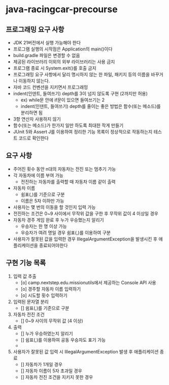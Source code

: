 # java-racingcar-precourse


## 프로그래밍 요구 사항
* JDK 21버전에서 실행 가능해야 한다
* 프로그램 실행의 시작점은 Application의 main()이다
* build.gradle 파일은 변경할 수 없음
* 제공된 라이브러리 이외의 외부 라이브러리는 사용 금지
* 프로그램 종료 시 System.exit()를 호출 금지
* 프로그래밍 요구 사항에서 달리 명시하지 않는 한 파일, 패키지 등의 이름을 바꾸거나 이동하지 않는다.
* 자바 코드 컨벤션을 지키면서 프로그래밍
* indent(인덴트, 들여쓰기) depth를 3이 넘지 않도록 구현 (2까지만 허용)
  - ex) while문 안에 if문이 있으면 들여쓰기는 2
  - indent(인덴트, 들여쓰기) depth를 줄이는 좋은 방법은 함수(또는 메소드)를 분리하면 됨
* 3항 연산자 사용하지 않기
* 함수(또는 메소드)가 한가지 일만 하도록 최대한 작게 만들기
* JUnit 5와 Assert J를 이용하여 정리한 기능 목록이 정상적으로 작동하는지 테스트 코드로 확인한다

## 요구 사항
* 주어진 횟수 동안 n대의 자동차는 전진 또는 멈추기 가능
* 각 자동차에 이름 부여 가능
  - 전진하는 자동차를 출력할 때 자동차 이름 같이 출력
* 자동차 이름
  - 쉼표(,)를 기준으로 구분
  - 이름은 5자 이하만 가능
* 사용자는 몇 번의 이동을 할 것인지 입력 가능
* 전진하는 조건은 0~9 사이에서 무작위 값을 구한 후 무작위 값이 4 이상일 경우
* 자동차 경주 게임 완료 후 누가 우승했는지 알리기
  - 우승자는 한 명 이상 가능
  - 우승자가 여려 명일 경우 쉼표(,)를 이용하여 구분
* 사용자가 잘못된 값을 입력한 경우 IllegalArgumentException을 발생시킨 후 애플리케이션을 종료되어야한다

## 구현 기능 목록
1. 입력 값 추출
   - [o] camp.nextstep.edu.missionutils에서 제공하는 Console API 사용
   - [o] 경주할 자동차 이름 입력하기
   - [o] 시도할 횟수 입력하기
2. 입력된 문자열 분리
   - [] 쉼표(,)를 기준으로 구분
3. 자동차 전진 조건
   - [] 0~9 사이의 무작위 값 (4 이상)
4. 출력
   - [] 누가 우승하였는지 알리기
   - [] 쉼표(,)를 이용하여 공동 우승자도 표기 가능
   - 
5. 사용자가 잘못된 값 입력 시 IllegalArgumentException 발생 후 애플리케이션 종료
   - [] 자동차가 1개일 경우
   - [] 자동차 이름이 5자 초과일 경우
   - [] 자동차 전진 조건을 지키지 못한 경우